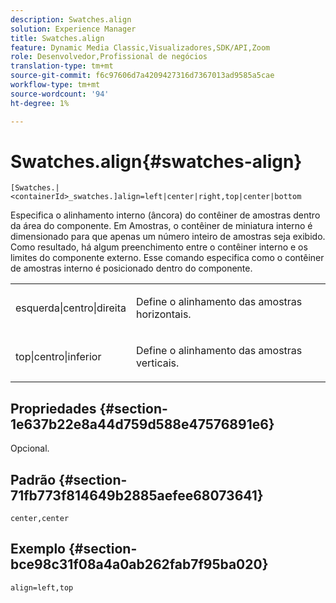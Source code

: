 ```yaml
---
description: Swatches.align
solution: Experience Manager
title: Swatches.align
feature: Dynamic Media Classic,Visualizadores,SDK/API,Zoom
role: Desenvolvedor,Profissional de negócios
translation-type: tm+mt
source-git-commit: f6c97606d7a4209427316d7367013ad9585a5cae
workflow-type: tm+mt
source-wordcount: '94'
ht-degree: 1%

---
```



# Swatches.align{#swatches-align}

`[Swatches.|<containerId>_swatches.]align=left|center|right,top|center|bottom`

Especifica o alinhamento interno (âncora) do contêiner de amostras dentro da área do componente. Em Amostras, o contêiner de miniatura interno é dimensionado para que apenas um número inteiro de amostras seja exibido. Como resultado, há algum preenchimento entre o contêiner interno e os limites do componente externo. Esse comando especifica como o contêiner de amostras interno é posicionado dentro do componente.

<table id="table_58D88FF5F83A4ABA928695B5AFF97354"> 
 <tbody> 
  <tr> 
   <td> <p> <span class="codeph"> esquerda|centro|direita</span> </p> </td> 
   <td> <p> Define o alinhamento das amostras horizontais. </p> </td> 
  </tr> 
  <tr> 
   <td> <p><span class="codeph"> top|centro|inferior</span> </p> </td> 
   <td> <p> Define o alinhamento das amostras verticais. </p> </td> 
  </tr> 
 </tbody> 
</table>

## Propriedades {#section-1e637b22e8a44d759d588e47576891e6}

Opcional.

## Padrão {#section-71fb773f814649b2885aefee68073641}

`center,center`

## Exemplo {#section-bce98c31f08a4a0ab262fab7f95ba020}

`align=left,top`

